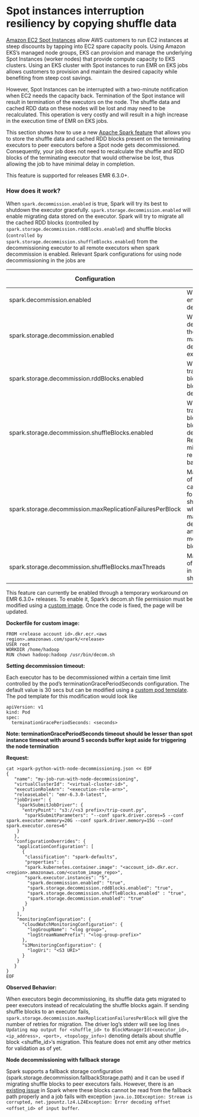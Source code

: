 # **Spot instances interruption resiliency by copying shuffle data**

[Amazon EC2 Spot Instances](https://aws.amazon.com/ec2/spot/) allow AWS customers to run EC2 instances at steep discounts by tapping into EC2 spare capacity pools. Using Amazon EKS’s managed node groups, EKS can provision and manage the underlying Spot Instances (worker nodes) that provide compute capacity to EKS clusters. Using an EKS cluster with Spot instances to run EMR on EKS jobs allows customers to provision and maintain the desired capacity while benefiting from steep cost savings. 

However, Spot Instances can be interrupted with a two-minute notification when EC2 needs the capacity back. Termination of the Spot instance will result in termination of the executors on the node. The shuffle data and cached RDD data on these nodes will be lost and may need to be recalculated. This operation is very costly and will result in a high increase in the execution time of EMR on EKS jobs.

This section shows how to use a new [Apache Spark feature](https://issues.apache.org/jira/browse/SPARK-20629) that allows you to store the shuffle data and cached RDD blocks present on the terminating executors to peer executors before a Spot node gets decommissioned. Consequently, your job does not need to recalculate the shuffle and RDD blocks of the terminating executor that would otherwise be lost, thus allowing the job to have minimal delay in completion. 

This feature is supported for releases EMR 6.3.0+.

### How does it work?

When <code>spark.decommission.enabled</code> is true, Spark will try its best to shutdown the executor gracefully. <code>spark.storage.decommission.enabled</code> will enable migrating data stored on the executor. Spark will try to migrate all the cached RDD blocks (controlled by <code>spark.storage.decommission.rddBlocks.enabled</code>) and shuffle blocks (<code>controlled by spark.storage.decommission.shuffleBlocks.enabled</code>) from the decommissioning executor to all remote executors when spark decommission is enabled. Relevant Spark configurations for using node decommissioning in the jobs are

|Configuration|Description|Default Value|
|-----|-----|-----|
|spark.decommission.enabled|Whether to enable decommissioning|false|
|spark.storage.decommission.enabled|Whether to decommission the block manager when decommissioning executor|false|
|spark.storage.decommission.rddBlocks.enabled|Whether to transfer RDD blocks during block manager decommissioning.|false|
|spark.storage.decommission.shuffleBlocks.enabled|Whether to transfer shuffle blocks during block manager decommissioning. Requires a migratable shuffle resolver (like sort based shuffle)|false|
|spark.storage.decommission.maxReplicationFailuresPerBlock|Maximum number of failures which can be handled for migrating shuffle blocks when block manager is decommissioning and trying to move its existing blocks.|3|
|spark.storage.decommission.shuffleBlocks.maxThreads|Maximum number of threads to use in migrating shuffle files.|8|

This feature can currently be enabled through a temporary workaround on EMR 6.3.0+ releases. To enable it, Spark’s decom.sh file permission must be modified using a [custom image](https://docs.aws.amazon.com/emr/latest/EMR-on-EKS-DevelopmentGuide/docker-custom-images.html). Once the code is fixed, the page will be updated.

**Dockerfile for custom image:**

```
FROM <release account id>.dkr.ecr.<aws region>.amazonaws.com/spark/<release>
USER root
WORKDIR /home/hadoop
RUN chown hadoop:hadoop /usr/bin/decom.sh
```

**Setting decommission timeout:**

Each executor has to be decommissioned within a certain time limit controlled by the pod’s terminationGracePeriodSeconds configuration.  The default value is 30 secs but can be modified using a [custom pod template](https://docs.aws.amazon.com/emr/latest/EMR-on-EKS-DevelopmentGuide/pod-templates.html). The pod template for this modification would look like 
```
apiVersion: v1
kind: Pod
spec:
  terminationGracePeriodSeconds: <seconds>
```
  
**Note: terminationGracePeriodSeconds timeout should be lesser than spot instance timeout with around 5 seconds buffer kept aside for triggering the node termination**

  
**Request:**
  
```
cat >spark-python-with-node-decommissioning.json << EOF
{
   "name": "my-job-run-with-node-decommissioning",
   "virtualClusterId": "<virtual-cluster-id>",
   "executionRoleArn": "<execution-role-arn>",
   "releaseLabel": "emr-6.3.0-latest", 
   "jobDriver": {
    "sparkSubmitJobDriver": {
      "entryPoint": "s3://<s3 prefix>/trip-count.py", 
       "sparkSubmitParameters": "--conf spark.driver.cores=5 --conf spark.executor.memory=20G --conf spark.driver.memory=15G --conf spark.executor.cores=6"
    }
   }, 
   "configurationOverrides": {
    "applicationConfiguration": [
      {
       "classification": "spark-defaults",
       "properties": {
       "spark.kubernetes.container.image": "<account_id>.dkr.ecr.<region>.amazonaws.com/<custom_image_repo>",
       "spark.executor.instances": "5",
        "spark.decommission.enabled": "true",
        "spark.storage.decommission.rddBlocks.enabled": "true",
        "spark.storage.decommission.shuffleBlocks.enabled" : "true",
        "spark.storage.decommission.enabled": "true"
       }
      }
    ], 
    "monitoringConfiguration": {
      "cloudWatchMonitoringConfiguration": {
        "logGroupName": "<log group>", 
        "logStreamNamePrefix": "<log-group-prefix>"
      }, 
      "s3MonitoringConfiguration": {
        "logUri": "<S3 URI>"
      }
    }
   } 
}
EOF
```
  
**Observed Behavior:**
  
When executors begin decommissioning, its shuffle data gets migrated to peer executors instead of recalculating the shuffle blocks again. If sending shuffle blocks to an executor fails, <code>spark.storage.decommission.maxReplicationFailuresPerBlock</code> will give the number of retries for migration. The driver log’s stderr will see log lines `Updating map output for <shuffle_id> to BlockManagerId(<executor_id>, <ip_address>, <port>, <topology_info>)` denoting details about shuffle block <shuffle_id>‘s migration. This feature does not emit any other metrics for validation as of yet.
  
**Node decommissioning with fallback storage**

Spark supports a fallback storage configuration (spark.storage.decommission.fallbackStorage.path) and it can be used if migrating shuffle blocks to peer executors fails. However, there is an [existing issue](https://issues.apache.org/jira/browse/SPARK-18105) in Spark where these blocks cannot be read from the fallback path properly and a job fails with exception `java.io.IOException: Stream is corrupted, net.jpountz.lz4.LZ4Exception: Error decoding offset <offset_id> of input buffer`.